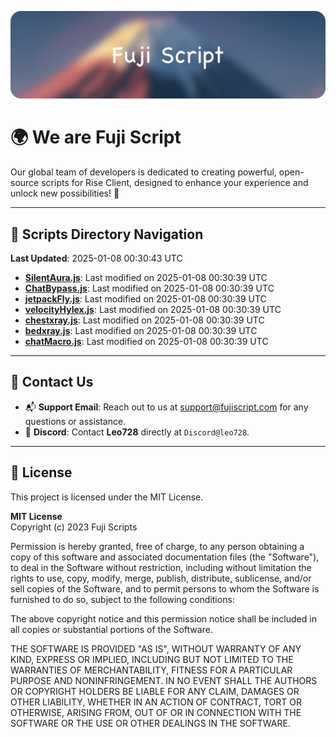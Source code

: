 ![Banner](.github/b.webp)

# 🌍 **We are Fuji Script**

Our global team of developers is dedicated to creating powerful, open-source scripts for Rise Client, designed to enhance your experience and unlock new possibilities! 🌟

---
<!-- SCRIPTS_NAVIGATION_START -->
## 📂 **Scripts Directory Navigation**

**Last Updated**: 2025-01-08 00:30:43 UTC

- **[SilentAura.js](scripts/SilentAura.js)**: Last modified on 2025-01-08 00:30:39 UTC
- **[ChatBypass.js](scripts/ChatBypass.js)**: Last modified on 2025-01-08 00:30:39 UTC
- **[jetpackFly.js](scripts/jetpackFly.js)**: Last modified on 2025-01-08 00:30:39 UTC
- **[velocityHylex.js](scripts/velocityHylex.js)**: Last modified on 2025-01-08 00:30:39 UTC
- **[chestxray.js](scripts/chestxray.js)**: Last modified on 2025-01-08 00:30:39 UTC
- **[bedxray.js](scripts/bedxray.js)**: Last modified on 2025-01-08 00:30:39 UTC
- **[chatMacro.js](scripts/chatMacro.js)**: Last modified on 2025-01-08 00:30:39 UTC

<!-- SCRIPTS_NAVIGATION_END -->

---

## 💬 **Contact Us**  
- 📬 **Support Email**: Reach out to us at [support@fujiscript.com](mailto:support@fujiscript.com) for any questions or assistance.  
- 💬 **Discord**: Contact **Leo728** directly at `Discord@leo728`.

---

## 📜 **License**

This project is licensed under the MIT License.  

**MIT License**  
Copyright (c) 2023 Fuji Scripts  

Permission is hereby granted, free of charge, to any person obtaining a copy of this software and associated documentation files (the "Software"), to deal in the Software without restriction, including without limitation the rights to use, copy, modify, merge, publish, distribute, sublicense, and/or sell copies of the Software, and to permit persons to whom the Software is furnished to do so, subject to the following conditions:  

The above copyright notice and this permission notice shall be included in all copies or substantial portions of the Software.  

THE SOFTWARE IS PROVIDED "AS IS", WITHOUT WARRANTY OF ANY KIND, EXPRESS OR IMPLIED, INCLUDING BUT NOT LIMITED TO THE WARRANTIES OF MERCHANTABILITY, FITNESS FOR A PARTICULAR PURPOSE AND NONINFRINGEMENT. IN NO EVENT SHALL THE AUTHORS OR COPYRIGHT HOLDERS BE LIABLE FOR ANY CLAIM, DAMAGES OR OTHER LIABILITY, WHETHER IN AN ACTION OF CONTRACT, TORT OR OTHERWISE, ARISING FROM, OUT OF OR IN CONNECTION WITH THE SOFTWARE OR THE USE OR OTHER DEALINGS IN THE SOFTWARE.  
